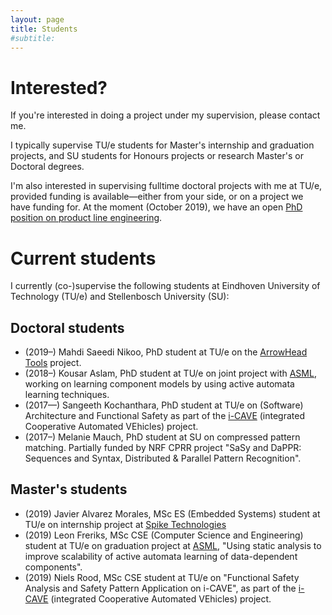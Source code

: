 ```yaml
---
layout: page
title: Students
#subtitle:
---
```


# Interested?

If you're interested in doing a project under my supervision, please contact me.

I typically supervise TU/e students for Master's internship and graduation projects, and SU students for Honours projects or research Master's or Doctoral degrees. 

I'm also interested in supervising fulltime doctoral projects with me at TU/e, provided funding is available—either from your side, or on a project we have funding for. At the moment (October 2019), we have an open [PhD position on product line engineering](https://jobs.tue.nl/en/vacancy/phd-position-on-product-line-engineering-744363.html).

# Current students

I currently (co-)supervise the following students at Eindhoven University of Technology (TU/e) and Stellenbosch University (SU):

## Doctoral students

* (2019–) Mahdi Saeedi Nikoo, PhD student at TU/e on the [ArrowHead Tools](https://arrowhead.eu/arrowheadtools) project.
* (2018–) Kousar Aslam, PhD student at TU/e on joint project with [ASML](https://www.asml.com), working on learning component models by using active automata learning techniques.
* (2017—) Sangeeth Kochanthara, PhD student at TU/e on (Software) Architecture and Functional Safety as part of the [i-CAVE](https://i-cave.nl) (integrated Cooperative Automated VEhicles) project.
* (2017–) Melanie Mauch, PhD student at SU on compressed pattern matching. Partially funded by NRF CPRR project "SaSy and DaPPR: Sequences and Syntax, Distributed & Parallel Pattern Recognition".

## Master's students

* (2019)	Javier Alvarez Morales, MSc ES (Embedded Systems) student at TU/e on internship project at [Spike Technologies](https://spike.global)
* (2019) Leon Freriks, MSc CSE (Computer Science and Engineering) student at TU/e on graduation project at [ASML](https://www.asml.com), "Using static analysis to improve scalability
of active automata learning of data-dependent components".
* (2019) Niels Rood, MSc CSE student at TU/e on "Functional Safety Analysis and Safety Pattern Application on i-CAVE", as part of the [i-CAVE](https://i-cave.nl) (integrated Cooperative Automated VEhicles) project.

